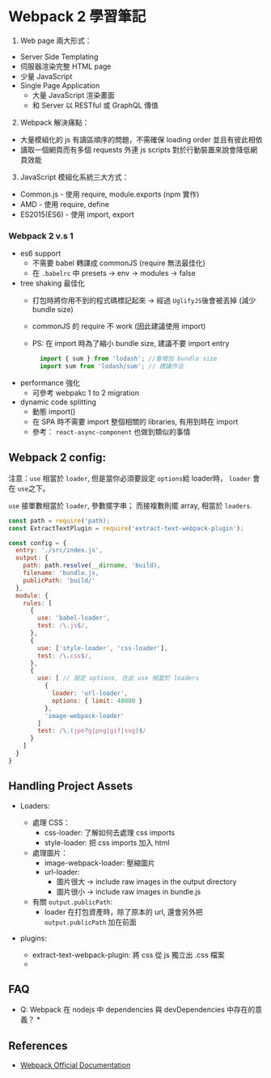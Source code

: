 # Webpack 2 學習筆記

1. Web page 兩大形式：
  * Server Side Templating
   * 伺服器渲染完整 HTML page
   * 少量 JavaScript
  * Single Page Application
    * 大量 JavaScript 渲染畫面
    * 和 Server 以 RESTful 或 GraphQL 傳值

2. Webpack 解決痛點：
  * 大量模組化的 js 有讀區順序的問題，不需確保 loading order 並且有彼此相依
  * 讀取一個網頁而有多個 requests 外連 js scripts 對於行動裝置來說會降低網頁效能

3. JavaScript 模組化系統三大方式：
  * Common.js - 使用 require, module.exports (npm 實作)
  * AMD - 使用 require, define
  * ES2015(ES6) - 使用 import, export

### Webpack 2 v.s 1
  * es6 support
    * 不需要 babel 轉譯成 commonJS (require 無法最佳化)
    * 在 ``.babelrc`` 中 presets -> env -> modules -> false
  * tree shaking 最佳化
    * 打包時將你用不到的程式碼標記起來 -> 經過 ``UglifyJS``後會被丟掉 (減少 bundle size)
    * commonJS 的 require 不 work (因此建議使用 import)
    * PS: 在 import 時為了縮小 bundle size, 建議不要 import entry

      ```js
        import { sum } from 'lodash'; //會增加 bundle size
        import sum from 'lodash/sum'; // 建議作法
      ```
  * performance 強化
    * 可參考 webpakc 1 to 2 migration
  * dynamic code splitting
    * 動態 import()
    * 在 SPA 時不需要 import 整個相關的 libraries, 有用到時在 import
    * 參考： ``react-async-component`` 也做到類似的事情


## Webpack 2 config:

注意：``use`` 相當於 ``loader``, 但是當你必須要設定 ``options``給 loader時， ``loader`` 會在 ``use``之下。

``use`` 接單數相當於 ``loader``, 參數擺字串； 而接複數則擺 array, 相當於 ``loaders``.

```js
const path = require('path);
const ExtractTextPlugin = require('extract-text-webpack-plugin');

const config = {
  entry: './src/index.js',
  output: {
    path: path.resolve(__dirname, 'build),
    filename: 'bundle.js,
    publicPath: 'build/'
  },
  module: {
    rules: [
      {
        use: 'babel-loader',
        test: /\.js$/,
      },
      {
        use: ['style-loader', 'css-loader'],
        test: /\.css$/,
      },
      {
        use: [ // 設定 options, 在此 use 相當於 loaders
          {
            loader: 'url-loader',
            options: { limit: 40000 }
          },
          'image-webpack-loader'
        ]
        test: /\.(jpe?g|png|gif|svg)$/
      }
    ]
  }
}
```

## Handling Project Assets

* Loaders:
  * 處理 CSS：
    * css-loader: 了解如何去處理 css imports
    * style-loader: 把 css imports 加入 html
  * 處理圖片：
    * image-webpack-loader: 壓縮圖片
    * url-loader: 
      * 圖片很大 -> include raw images in the output directory
      * 圖片很小 -> include raw images in bundle.js
  * 有關 ``output.publicPath``:
    * loader 在打包資產時，除了原本的 url, 還會另外把 ``output.publicPath`` 加在前面


* plugins:
  * extract-text-webpack-plugin: 將 css 從 js 獨立出 .css 檔案
  * 


## FAQ
* Q: Webpack 在 nodejs 中 dependencies 與 devDependencies 中存在的意義？
  * 

## References

* [Webpack Official Documentation](https://webpack.js.org/configuration/)


